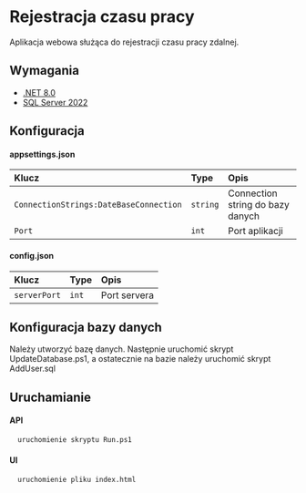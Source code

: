 
# Rejestracja czasu pracy

Aplikacja webowa służąca do rejestracji czasu pracy zdalnej.




## Wymagania

 - [.NET 8.0](https://dotnet.microsoft.com/en-us/download/dotnet/8.0)
 - [SQL Server 2022](https://www.microsoft.com/pl-pl/sql-server/sql-server-downloads)


## Konfiguracja 

#### appsettings.json


| Klucz | Type     | Opis                |
| :-------- | :------- | :------------------------- |
| `ConnectionStrings:DateBaseConnection` | `string` | Connection string do bazy danych |
| `Port` | `int` | Port aplikacji |

#### config.json


| Klucz | Type     | Opis                |
| :-------- | :------- | :------------------------- |
| `serverPort` | `int` | Port servera |




## Konfiguracja bazy danych

Należy utworzyć bazę danych. Następnie uruchomić skrypt UpdateDatabase.ps1, a ostatecznie na bazie należy uruchomić skrypt AddUser.sql

## Uruchamianie

#### API

```bash
  uruchomienie skryptu Run.ps1
```

#### UI

```bash
  uruchomienie pliku index.html
```

